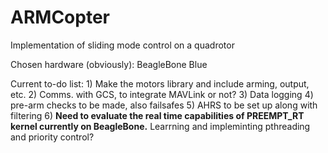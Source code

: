 # ARMCopter
Implementation of sliding mode control on a quadrotor


Chosen hardware (obviously):    BeagleBone Blue

Current to-do list:
        1) Make the motors library and include arming, output, etc.
        2) Comms. with GCS, to integrate MAVLink or not?
        3) Data logging
        4) pre-arm checks to be made, also failsafes
        5) AHRS to be set up along with filtering
        6) **Need to evaluate the real time capabilities of PREEMPT_RT kernel currently on BeagleBone.** Learrning and          impleminting pthreading and priority control?
